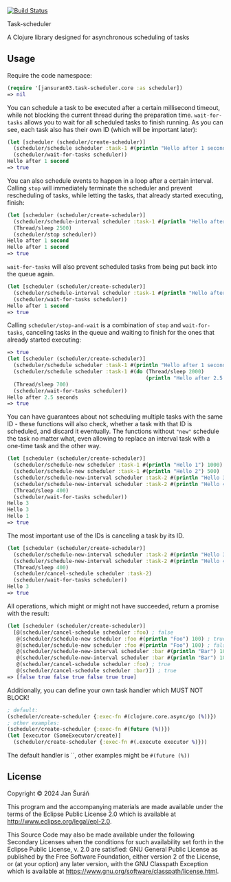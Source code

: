 [![Build Status](https://github.com/JanSuran03/task-scheduler/actions/workflows/clojure.yml/badge.svg)](https://github.com/JanSuran03/task-scheduler/actions)

Task-scheduler

A Clojure library designed for asynchronous scheduling of tasks

## Usage

Require the code namespace:
```clojure
(require '[jansuran03.task-scheduler.core :as scheduler])
=> nil
```

You can schedule a task to be executed after a certain millisecond timeout, while not blocking the current thread during
the preparation time.
`wait-for-tasks` allows you to wait for all scheduled tasks to finish running.
As you can see, each task also has their own ID (which will be important later):

```clojure
(let [scheduler (scheduler/create-scheduler)]
  (scheduler/schedule scheduler :task-1 #(println "Hello after 1 second") 1000)
  (scheduler/wait-for-tasks scheduler))
Hello after 1 second
=> true
```

You can also schedule events to happen in a loop after a certain interval. Calling `stop` will immediately terminate the scheduler
and prevent rescheduling of tasks, while letting the tasks, that already started executing, finish:
```clojure
(let [scheduler (scheduler/create-scheduler)]
  (scheduler/schedule-interval scheduler :task-1 #(println "Hello after 1 second") 1000)
  (Thread/sleep 2500)
  (scheduler/stop scheduler))
Hello after 1 second
Hello after 1 second
=> true
```

`wait-for-tasks` will also prevent scheduled tasks from being put back into the queue again.
```clojure
(let [scheduler (scheduler/create-scheduler)]
  (scheduler/schedule-interval scheduler :task-1 #(println "Hello after 1 second") 1000)
  (scheduler/wait-for-tasks scheduler))
Hello after 1 second
=> true
```

Calling `scheduler/stop-and-wait` is a combination of `stop` and `wait-for-tasks`, canceling tasks in the queue and
waiting to finish for the ones that already started executing:
```clojure
=> true
(let [scheduler (scheduler/create-scheduler)]
  (scheduler/schedule scheduler :task-1 #(println "Hello after 1 second") 1000)
  (scheduler/schedule scheduler :task-1 #(do (Thread/sleep 2000)
                                             (println "Hello after 2.5 seconds")) 500)
  (Thread/sleep 700)
  (scheduler/wait-for-tasks scheduler))
Hello after 2.5 seconds
=> true
```

You can have guarantees about not scheduling multiple tasks with the same ID - these functions will also check,
whether a task with that ID is scheduled, and discard it eventually. The functions without `"new"` schedule
the task no matter what, even allowing to replace an interval task with a one-time task and the other way.
```clojure
(let [scheduler (scheduler/create-scheduler)]
  (scheduler/schedule-new scheduler :task-1 #(println "Hello 1") 1000)
  (scheduler/schedule-new scheduler :task-1 #(println "Hello 2") 500)
  (scheduler/schedule-new-interval scheduler :task-2 #(println "Hello 3") 300)
  (scheduler/schedule-new-interval scheduler :task-2 #(println "Hello 4") 300)
  (Thread/sleep 400)
  (scheduler/wait-for-tasks scheduler))
Hello 3
Hello 3
Hello 1
=> true
```

The most important use of the IDs is canceling a task by its ID.
```clojure
(let [scheduler (scheduler/create-scheduler)]
  (scheduler/schedule-new-interval scheduler :task-2 #(println "Hello 3") 300)
  (scheduler/schedule-new-interval scheduler :task-2 #(println "Hello 4") 300)
  (Thread/sleep 400)
  (scheduler/cancel-schedule scheduler :task-2)
  (scheduler/wait-for-tasks scheduler))
Hello 3
=> true
```

All operations, which might or might not have succeeded, return a promise with the result:
```clojure
(let [scheduler (scheduler/create-scheduler)]
  [@(scheduler/cancel-schedule scheduler :foo) ; false
   @(scheduler/schedule-new scheduler :foo #(println "Foo") 100) ; true
   @(scheduler/schedule-new scheduler :foo #(println "Foo") 100) ; false
   @(scheduler/schedule-new-interval scheduler :bar #(println "Bar") 100) ; true
   @(scheduler/schedule-new-interval scheduler :bar #(println "Bar") 100) ; false
   @(scheduler/cancel-schedule scheduler :foo) ; true
   @(scheduler/cancel-schedule scheduler :bar)]) ; true
=> [false true false true false true true]
```

Additionally, you can define your own task handler which MUST NOT BLOCK!
```clojure
; default:
(scheduler/create-scheduler {:exec-fn #(clojure.core.async/go (%))})
; other examples:
(scheduler/create-scheduler {:exec-fn #(future (%))})
(let [executor (SomeExecutor/create)]
  (scheduler/create-scheduler {:exec-fn #(.execute executor %)}))
```
The default handler is ``,
other examples might be `#(future (%))`

## License

Copyright © 2024 Jan Šuráň

This program and the accompanying materials are made available under the
terms of the Eclipse Public License 2.0 which is available at
http://www.eclipse.org/legal/epl-2.0.

This Source Code may also be made available under the following Secondary
Licenses when the conditions for such availability set forth in the Eclipse
Public License, v. 2.0 are satisfied: GNU General Public License as published by
the Free Software Foundation, either version 2 of the License, or (at your
option) any later version, with the GNU Classpath Exception which is available
at https://www.gnu.org/software/classpath/license.html.
